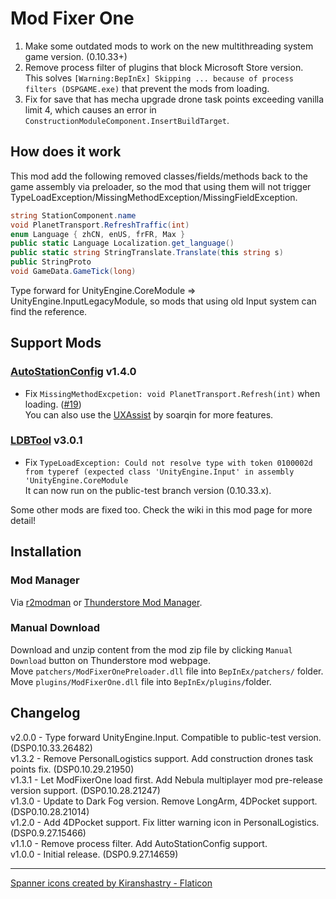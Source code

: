 # Mod Fixer One

1. Make some outdated mods to work on the new multithreading system game version. (0.10.33+)  
2. Remove process filter of plugins that block Microsoft Store version.  
This solves `[Warning:BepInEx] Skipping ... because of process filters (DSPGAME.exe)` that prevent the mods from loading.  
3. Fix for save that has mecha upgrade drone task points exceeding vanilla limit 4, which causes an error in `ConstructionModuleComponent.InsertBuildTarget`.  


## How does it work
This mod add the following removed classes/fields/methods back to the game assembly via preloader, so the mod that using them will not trigger TypeLoadException/MissingMethodException/MissingFieldException.

```cs
string StationComponent.name
void PlanetTransport.RefreshTraffic(int)
enum Language { zhCN, enUS, frFR, Max }
public static Language Localization.get_language()
public static string StringTranslate.Translate(this string s)
public StringProto
void GameData.GameTick(long)
```
Type forward for UnityEngine.CoreModule => UnityEngine.InputLegacyModule, so mods that using old Input system can find the reference.  
  
## Support Mods

### [AutoStationConfig](https://dsp.thunderstore.io/package/Pasukaru/AutoStationConfig/) v1.4.0  
- Fix `MissingMethodExcpetion: void PlanetTransport.Refresh(int)` when loading. ([#19](https://github.com/Pasukaru/DSP-Mods/issues/19))  
You can also use the [UXAssist](https://thunderstore.io/c/dyson-sphere-program/p/soarqin/UXAssist/) by soarqin for more features.   

### [LDBTool](https://thunderstore.io/c/dyson-sphere-program/p/xiaoye97/LDBTool/) v3.0.1  
- Fix `TypeLoadException: Could not resolve type with token 0100002d from typeref (expected class 'UnityEngine.Input' in assembly 'UnityEngine.CoreModule`  
It can now run on the public-test branch version (0.10.33.x).  
  
Some other mods are fixed too. Check the wiki in this mod page for more detail!

## Installation
  
### Mod Manager  
Via [r2modman](https://dsp.thunderstore.io/package/ebkr/r2modman) or [Thunderstore Mod Manager](https://www.overwolf.com/app/Thunderstore-Thunderstore_Mod_Manager).  
  
### Manual Download  
Download and unzip content from the mod zip file by clicking `Manual Download` button on Thunderstore mod webpage.   
Move `patchers/ModFixerOnePreloader.dll` file into `BepInEx/patchers/` folder.  
Move `plugins/ModFixerOne.dll` file into `BepInEx/plugins/`folder.  

## Changelog

v2.0.0 - Type forward UnityEngine.Input. Compatible to public-test version. (DSP0.10.33.26482)  
v1.3.2 - Remove PersonalLogistics support. Add construction drones task points fix. (DSP0.10.29.21950)  
v1.3.1 - Let ModFixerOne load first. Add Nebula multiplayer mod pre-release version support. (DSP0.10.28.21247)    
v1.3.0 - Update to Dark Fog version. Remove LongArm, 4DPocket support. (DSP0.10.28.21014)  
v1.2.0 - Add 4DPocket support. Fix litter warning icon in PersonalLogistics. (DSP0.9.27.15466)  
v1.1.0 - Remove process filter. Add AutoStationConfig support.  
v1.0.0 - Initial release. (DSP0.9.27.14659)  

----
<a href="https://www.flaticon.com/free-icons/spanner" title="spanner icons">Spanner icons created by Kiranshastry - Flaticon</a>